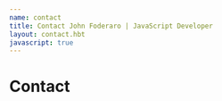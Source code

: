 ```yaml
---
name: contact
title: Contact John Foderaro | JavaScript Developer
layout: contact.hbt
javascript: true
---
```


# Contact
